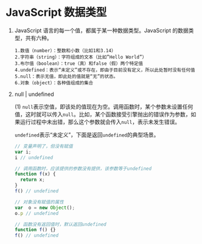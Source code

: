# JavaScript 数据类型

1. JavaScript 语言的每一个值，都属于某一种数据类型。JavaScript 的数据类型，共有六种。

   ```
   1.数值（number）：整数和小数（比如1和3.14）
   2.字符串（string）：字符组成的文本（比如”Hello World”）
   3.布尔值（boolean）：true（真）和false（假）两个特定值
   4.undefined：表示“未定义”或不存在，即由于目前没有定义，所以此处暂时没有任何值
   5.null：表示无值，即此处的值就是“无”的状态。
   6.对象（object）：各种值组成的集合
   ```

   

2. null | undefined

   (1) `null`表示空值，即该处的值现在为空。调用函数时，某个参数未设置任何值，这时就可以传入`null`。比如，某个函数接受引擎抛出的错误作为参数，如果运行过程中未出错，那么这个参数就会传入`null`，表示未发生错误。

   `undefined`表示“未定义”，下面是返回`undefined`的典型场景。 

   ```javascript
   // 变量声明了，但没有赋值
   var i;
   i // undefined
   
   // 调用函数时，应该提供的参数没有提供，该参数等于undefined
   function f(x) {
     return x;
   }
   f() // undefined
   
   // 对象没有赋值的属性
   var  o = new Object();
   o.p // undefined
   
   // 函数没有返回值时，默认返回undefined
   function f() {}
   f() // undefined
   ```

   